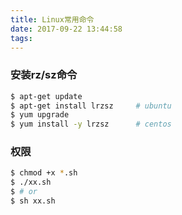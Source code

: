 ```yaml
---
title: Linux常用命令
date: 2017-09-22 13:44:58
tags:
---
```


### 安装rz/sz命令

``` bash
$ apt-get update
$ apt-get install lrzsz     # ubuntu
$ yum upgrade
$ yum install -y lrzsz      # centos
```

### 权限

``` bash
$ chmod +x *.sh
$ ./xx.sh
$ # or
$ sh xx.sh
```
